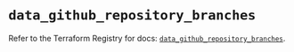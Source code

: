 # `data_github_repository_branches`

Refer to the Terraform Registry for docs: [`data_github_repository_branches`](https://registry.terraform.io/providers/integrations/github/6.2.2/docs/data-sources/repository_branches).
